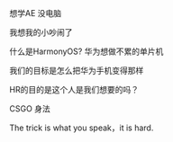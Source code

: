 想学AE 没电脑

我想我的小吵闹了

什么是HarmonyOS? 华为想做不累的单片机

我们的目标是怎么把华为手机变得那样

HR的目的是这个人是我们想要的吗？

CSGO 身法

The trick is what you speak，it is hard.